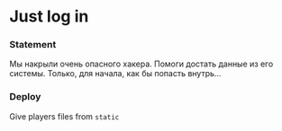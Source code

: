 # Just log in

### Statement
Мы накрыли очень опасного хакера. Помоги достать данные из его системы. Только, для начала, как бы попасть внутрь...

### Deploy
Give players files from `static`

